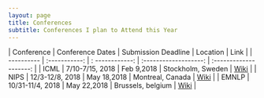 ```yaml
---
layout: page
title: Conferences 
subtitle: Conferences I plan to Attend this Year  
---
```

| Conference | Conference Dates  | Submission Deadline | Location 	         | Link  	            | 
| ---------- | :-----------: 	 | : ------------:     | :-------------------:   | :--------------------:   |
| ICML	     | 7/10-7/15, 2018  | Feb 9,2018 	       | Stockholm, Sweden 	 | [Wiki](https://icml.cc/) | 
| NIPS       | 12/3-12/8, 2018   | May 18,2018	       | Montreal, Canada	 | [Wiki](https://nips.cc/Conferences/2018) |
| EMNLP	     | 10/31-11/4, 2018  | May 22,2018         | Brussels, belgium       | [Wiki](http://emnlp2018.org/) |
